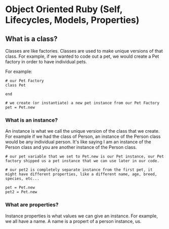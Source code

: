 # Object Oriented Ruby (Self, Lifecycles, Models, Properties)

## What is a class?

Classes are like factories. Classes are used to make unique versions of that class. For example, if we wanted to code out a pet, we would create a Pet factory in order to have individual pets.

For example:
```
# our Pet Factory
class Pet

end

# we create (or instantiate) a new pet instance from our Pet Factory
pet = Pet.new
```

### What is an instance?

An instance is what we call the unique version of the class that we create. For example if we had the class of Person, an instance of the Person class would be any individual person. It's like saying I am an instance of the Person class and you are another instance of the Person class.

```
# our pet variable that we set to Pet.new is our Pet instance, our Pet factory shipped us a pet instance that we can use later in our code.

# our pet2 is completely separate instance from the first pet, it might have different properties, like a different name, age, breed, species, etc...

pet = Pet.new
pet2 = Pet.new
```

### What are properties?

Instance properties is what values we can give an instance. For example, we all have a name. A name is a propert of a person instance, us.